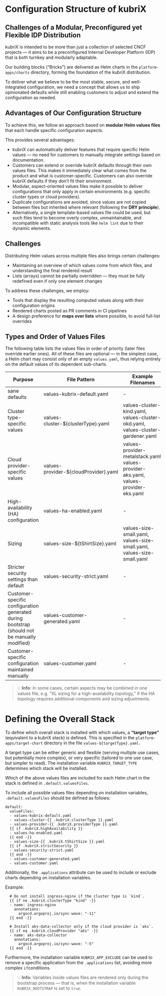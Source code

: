 # Configuration Structure of kubriX

## Challenges of a Modular, Preconfigured yet Flexible IDP Distribution

kubriX is intended to be more than just a collection of selected CNCF projects —
it aims to be a preconfigured Internal Developer Platform (IDP) that is both turnkey and modularly adaptable.

Our building blocks (“Bricks”) are delivered as Helm charts in the `platform-apps/charts` directory,
forming the foundation of the kubriX distribution.

To deliver what we believe to be the most stable, secure, and well-integrated configuration,
we need a concept that allows us to ship opinionated defaults while still enabling customers to adjust and extend the configuration as needed.

## Advantages of Our Configuration Structure

To achieve this, we follow an approach based on **modular Helm values files** that each handle specific configuration aspects.

This provides several advantages:

- kubriX can automatically deliver features that require specific Helm values — no need for customers to manually integrate settings based on documentation.
- Customers can extend or override kubriX defaults through their own values files. This makes it immediately clear what comes from the product and what is customer-specific.
  Customers can also override kubriX defaults if they don’t fit their environment.
- Modular, aspect-oriented values files make it possible to deliver configurations that only apply in certain environments (e.g. specific cluster types or cloud providers).
- Duplicate configurations are avoided, since values are not copied between files but inherited where relevant (following the **DRY principle**).
- Alternatively, a single template-based values file could be used, but such files tend to become overly complex, unmaintainable, and incompatible with static analysis tools like `helm lint` due to their dynamic elements.

## Challenges

Distributing Helm values across multiple files also brings certain challenges:

- Maintaining an overview of which values come from which files, and understanding the final rendered result
- Lists (arrays) cannot be partially overridden — they must be fully redefined even if only one element changes

To address these challenges, we employ:

- Tools that display the resulting computed values along with their configuration origins
- Rendered charts posted as PR comments in CI pipelines
- A design preference for **maps over lists** where possible, to avoid full-list overrides

## Types and Order of Values Files

The following table lists the values files in order of priority (later files override earlier ones).
All of these files are optional — in the simplest case, a Helm chart may consist only of an empty `values.yaml`,
thus relying entirely on the default values of its dependent sub-charts.

| Purpose | File Pattern | Example Filenames | Bootstrap-Installation Variable
|---|---|---|---|
| sane defaults | values-kubrix-default.yaml | - | - |
| Cluster type-specific values | values-cluster-${clusterType}.yaml | values-cluster-kind.yaml, values-cluster-okd.yaml, values-cluster-gardener.yaml  | KUBRIX_CLUSTER_TYPE |
| Cloud provider-specific values | values-provider-${cloudProvider}.yaml | values-provider-metalstack.yaml, values-provider-aks.yaml, values-provider-eks.yaml | KUBRIX_CLOUD_PROVIDER |
| High-availability (HA) configuration | values-ha-enabled.yaml | - | KUBRIX_HA_ENABLED |
| Sizing | values-size-${tShirtSize}.yaml | values-size-small.yaml, values-size-small.yaml, values-size-small.yaml | KUBRIX_TSHIRT_SIZE |
| Stricter security settings than default | values-security-strict.yaml | - |KUBRIX_SECURITY_STRICT |
| Customer-specific configuration generated during bootstrap (should not be manually modified) | values-customer-generated.yaml | - | KUBRIX_REPO, KUBRIX_DOMAIN, KUBRIX_DNS_PROVIDER, KUBRIX_GIT_USER_NAME, KUBRIX_CUSTOM_VALUES
| Customer-specific configuration maintained manually | values-customer.yaml | - | -

> 💡 **Info:** In some cases, certain aspects may be combined in one values file,
e.g. “XL sizing for a high-availability topology,” if the HA topology requires additional components and sizing adjustments.

# Defining the Overall Stack

To define which overall stack is installed with which values, a **“target type”** (equivalent to a kubriX stack) is defined.
This is specified in the `platform-apps/target-chart` directory in the file `values-${targetType}.yaml`.

A target type can be either generic and flexible (serving multiple use cases, but potentially more complex),
or very specific (tailored to one use case, but simpler to read).
The installation variable `KUBRIX_TARGET_TYPE` determines which stack will be installed.

Which of the above values files are included for each Helm chart in the stack is defined in `.default.valuesFiles`. 

To include all possible values files depending on installation variables, `.default.valuesFiles` should be defined as follows:

```
default:
  valueFiles:
  - values-kubrix-default.yaml
  - values-cluster-{{ .kubriX.clusterType }}.yaml
  - values-provider-{{ .kubriX.providerType }}.yaml
  {{ if .kubriX.highAvailability }}
  - values-ha-enabled.yaml
  {{ end -}}
  - values-size-{{ .kubriX.tShirtSize }}.yaml
  {{ if .kubriX.strictSecurity }}
  - values-security-strict.yaml
  {{ end -}}
  - values-customer-generated.yaml
  - values-customer.yaml
```

Additionally, the `.applications` attribute can be used to include or exclude charts depending on installation variables.


Example:
```
  # Do not install ingress-nginx if the cluster type is `kind`.
  {{ if ne .kubriX.clusterType "kind" -}}
  - name: ingress-nginx
    annotations:
      argocd.argoproj.io/sync-wave: "-11"
  {{ end -}}

  # Install aks-data-collector only if the cloud provider is `aks`.
  {{ if eq .kubriX.cloudProvider "aks" -}}
  - name: aks-data-collector
    annotations:
      argocd.argoproj.io/sync-wave: "-5"
  {{ end -}}
```

Furthermore, the installation variable `KUBRIX_APP_EXCLUDE` can be used to remove a specific application
from the `.applications` list, avoiding more complex `if`conditions.

> 💡 **Info:** Variables inside values files are rendered only during the bootstrap process —
that is, when the installation variable `KUBRIX_BOOTSTRAP` is set to `true`.








